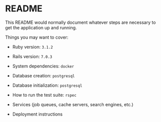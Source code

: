 # README

This README would normally document whatever steps are necessary to get the
application up and running.

Things you may want to cover:

* Ruby version: `3.1.2`

* Rails version: `7.0.3`

* System dependencies: `docker`

* Database creation: `postgresql`

* Database initialization: `postgresql`

* How to run the test suite: `rspec`

* Services (job queues, cache servers, search engines, etc.)

* Deployment instructions
